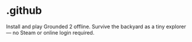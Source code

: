 # .github
Install and play Grounded 2 offline. Survive the backyard as a tiny explorer — no Steam or online login required.

